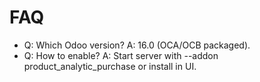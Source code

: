 # FAQ

- Q: Which Odoo version? A: 16.0 (OCA/OCB packaged).
- Q: How to enable? A: Start server with --addon product_analytic_purchase or install in UI.
